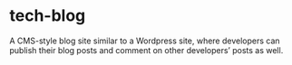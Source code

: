 # tech-blog
A CMS-style blog site similar to a Wordpress site, where developers can publish their blog posts and comment on other developers’ posts as well.
